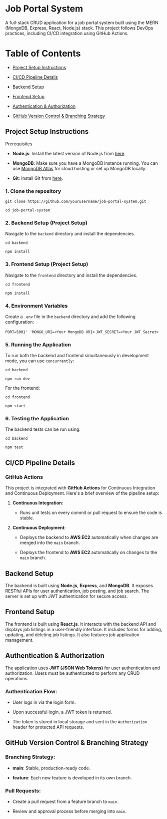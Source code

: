 # Job Portal System

A full-stack CRUD application for a job portal system built using the MERN (MongoDB, Express, React, Node.js) stack. This project follows DevOps practices, including CI/CD integration using GitHub Actions.


# Table of Contents
-   [Project Setup Instructions](#project-setup-instructions)
    
-   [CI/CD Pipeline Details](#cicd-pipeline-details)
    
-   [Backend Setup](#backend-setup)
    
-   [Frontend Setup](#frontend-setup)
    
-   [Authentication & Authorization](#authentication--authorization)
    
-   [GitHub Version Control & Branching Strategy](#github-version-control--branching-strategy)

## Project Setup Instructions

Prerequisites

-   **Node.js**: Install the latest version of Node.js from [here](https://nodejs.org/).
    
-   **MongoDB**: Make sure you have a MongoDB instance running. You can use [MongoDB Atlas](https://www.mongodb.com/cloud/atlas) for cloud hosting or set up MongoDB locally.
    
-   **Git**: Install Git from [here](https://git-scm.com/).
### 1. Clone the repository

`git clone https://github.com/yourusername/job-portal-system.git`

`cd job-portal-system`

### 2. Backend Setup (Project Setup)
Navigate to the `backend` directory and install the dependencies.

`cd backend`

`npm install`


### 3. Frontend Setup (Project Setup)

Navigate to the `frontend` directory and install the dependencies.

`cd frontend`

`npm install`

### 4. Environment Variables

Create a `.env` file in the `backend` directory and add the following configuration:


`PORT=5001'
'MONGO_URI=<Your MongoDB URI>`
`JWT_SECRET=<Your JWT Secret>`

### 5. Running the Application

To run both the backend and frontend simultaneously in development mode, you can use `concurrently`:

`cd backend`

`npm run dev`

For the frontend:

`cd frontend`

`npm start`

### 6. Testing the Application

The backend tests can be run using:

`cd backend`

`npm test` 

## CI/CD Pipeline Details


### GitHub Actions

This project is integrated with **GitHub Actions** for Continuous Integration and Continuous Deployment. Here's a brief overview of the pipeline setup:

1.  **Continuous Integration**:
    
    -   Runs unit tests on every commit or pull request to ensure the code is stable.
        
        
2.  **Continuous Deployment**:
    
    -   Deploys the backend to **AWS EC2** automatically when changes are merged into the `main` branch.
        
    -  Deploys the frontend to **AWS EC2** automatically on changes to the `main` branch.
   
## Backend Setup

The backend is built using **Node.js**, **Express**, and **MongoDB**. It exposes RESTful APIs for user authentication, job posting, and job search. The server is set up with JWT authentication for secure access.

## Frontend Setup

The frontend is built using **React.js**. It interacts with the backend API and displays job listings in a user-friendly interface. It includes forms for adding, updating, and deleting job listings. It also features job application management.

## Authentication & Authorization

The application uses **JWT (JSON Web Tokens)** for user authentication and authorization. Users must be authenticated to perform any CRUD operations.

### Authentication Flow:

-   User logs in via the login form.
    
-   Upon successful login, a JWT token is returned.
    
-   The token is stored in local storage and sent in the `Authorization` header for protected API requests.

## GitHub Version Control & Branching Strategy

### Branching Strategy:

-   **main**: Stable, production-ready code.
    
-   **feature**: Each new feature is developed in its own branch.
   
### Pull Requests:

-   Create a pull request from a feature branch to `main`.
    
-   Review and approval process before merging into `main`.
